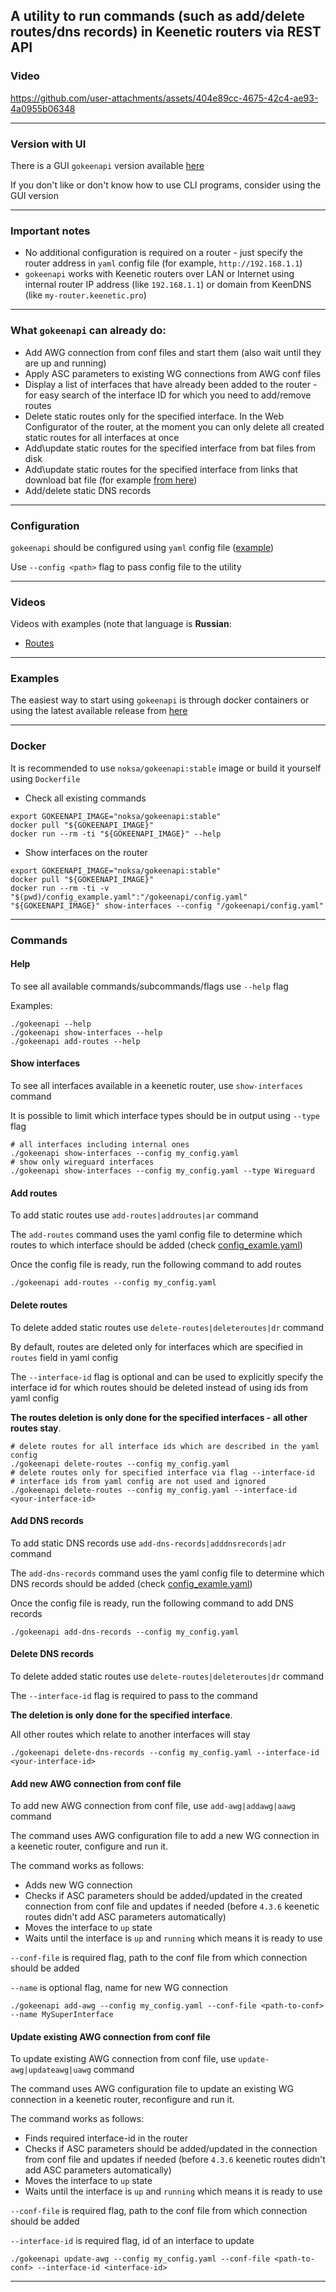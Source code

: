 ## A utility to run commands (such as add/delete routes/dns records) in Keenetic routers via REST API

### Video

https://github.com/user-attachments/assets/404e89cc-4675-42c4-ae93-4a0955b06348

---

### Version with UI

There is a GUI `gokeenapi` version available [here](https://github.com/Noksa/gokeenapiui)

If you don't like or don't know how to use CLI programs, consider using the GUI version

---

### Important notes
* No additional configuration is required on a router - just specify the router address in `yaml` config file (for example, `http://192.168.1.1`)
* `gokeenapi` works with Keenetic routers over LAN or Internet using internal router IP address (like `192.168.1.1`) or domain from KeenDNS (like `my-router.keenetic.pro`)
---

### What `gokeenapi` can already do:
* Add AWG connection from conf files and start them (also wait until they are up and running)
* Apply ASC parameters to existing WG connections from AWG conf files
* Display a list of interfaces that have already been added to the router - for easy search of the interface ID for which you need to add/remove routes
* Delete static routes only for the specified interface. In the Web Configurator of the router, at the moment you can only delete all created static routes for all interfaces at once
* Add\update static routes for the specified interface from bat files from disk
* Add\update static routes for the specified interface from links that download bat file (for example [from here](https://iplist.opencck.org/?format=bat&data=cidr4&site=youtube.com))
* Add/delete static DNS records
---

### Configuration

`gokeenapi` should be configured using `yaml` config file ([example](https://github.com/Noksa/gokeenapi/blob/main/config_example.yaml))

Use `--config <path>` flag to pass config file to the utility

---

### Videos

Videos with examples (note that language is **Russian**:
* [Routes](https://www.youtube.com/watch?v=lKX74btFypY)

---

### Examples

The easiest way to start using `gokeenapi` is through docker containers or using the latest available release from [here](https://github.com/Noksa/gokeenapi/releases)

---

### Docker

It is recommended to use `noksa/gokeenapi:stable` image or build it yourself using `Dockerfile`

* Check all existing commands
```shell
export GOKEENAPI_IMAGE="noksa/gokeenapi:stable"
docker pull "${GOKEENAPI_IMAGE}"
docker run --rm -ti "${GOKEENAPI_IMAGE}" --help
```

* Show interfaces on the router
```shell
export GOKEENAPI_IMAGE="noksa/gokeenapi:stable"
docker pull "${GOKEENAPI_IMAGE}"
docker run --rm -ti -v "$(pwd)/config_example.yaml":"/gokeenapi/config.yaml" "${GOKEENAPI_IMAGE}" show-interfaces --config "/gokeenapi/config.yaml"
```

---

### Commands

#### Help

To see all available commands/subcommands/flags use `--help` flag

Examples:
```shell
./gokeenapi --help
./gokeenapi show-interfaces --help
./gokeenapi add-routes --help
```

#### Show interfaces

To see all interfaces available in a keenetic router, use `show-interfaces` command

It is possible to limit which interface types should be in output using `--type` flag

```shell
# all interfaces including internal ones
./gokeenapi show-interfaces --config my_config.yaml
# show only wireguard interfaces
./gokeenapi show-interfaces --config my_config.yaml --type Wireguard
```

#### Add routes
To add static routes use `add-routes|addroutes|ar` command

The `add-routes` command uses the yaml config file to determine which routes to which interface should be added (check [config_examle.yaml](https://github.com/Noksa/gokeenapi/blob/main/config_example.yaml))

Once the config file is ready, run the following command to add routes

```shell
./gokeenapi add-routes --config my_config.yaml
```

#### Delete routes

To delete added static routes use `delete-routes|deleteroutes|dr` command

By default, routes are deleted only for interfaces which are specified in `routes` field in yaml config

The `--interface-id` flag is optional and can be used to explicitly specify the interface id for which routes should be deleted instead of using ids from yaml config

**The routes deletion is only done for the specified interfaces - all other routes stay**.


```shell
# delete routes for all interface ids which are described in the yaml config
./gokeenapi delete-routes --config my_config.yaml
# delete routes only for specified interface via flag --interface-id
# interface ids from yaml config are not used and ignored
./gokeenapi delete-routes --config my_config.yaml --interface-id <your-interface-id>
```

#### Add DNS records

To add static DNS records use `add-dns-records|adddnsrecords|adr` command

The `add-dns-records` command uses the yaml config file to determine which DNS records should be added (check [config_examle.yaml](https://github.com/Noksa/gokeenapi/blob/main/config_example.yaml))

Once the config file is ready, run the following command to add DNS records

```shell
./gokeenapi add-dns-records --config my_config.yaml
```

#### Delete DNS records

To delete added static routes use `delete-routes|deleteroutes|dr` command

The `--interface-id` flag is required to pass to the command

**The deletion is only done for the specified interface**.

All other routes which relate to another interfaces will stay


```shell
./gokeenapi delete-dns-records --config my_config.yaml --interface-id <your-interface-id>
```

#### Add new AWG connection from conf file

To add new AWG connection from conf file, use `add-awg|addawg|aawg` command

The command uses AWG configuration file to add a new WG connection in a keenetic router, configure and run it.

The command works as follows:

* Adds new WG connection
* Checks if ASC parameters should be added/updated in the created connection from conf file and updates if needed (before `4.3.6` keenetic routes didn't add ASC parameters automatically)
* Moves the interface to `up` state
* Waits until the interface is `up` and `running` which means it is ready to use 

`--conf-file` is required flag, path to the conf file from which connection should be added

`--name` is optional flag, name for new WG connection

```shell
./gokeenapi add-awg --config my_config.yaml --conf-file <path-to-conf> --name MySuperInterface
```

#### Update existing AWG connection from conf file

To update existing AWG connection from conf file, use `update-awg|updateawg|uawg` command

The command uses AWG configuration file to update an existing WG connection in a keenetic router, reconfigure and run it.

The command works as follows:

* Finds required interface-id in the router
* Checks if ASC parameters should be added/updated in the connection from conf file and updates if needed (before `4.3.6` keenetic routes didn't add ASC parameters automatically)
* Moves the interface to `up` state
* Waits until the interface is `up` and `running` which means it is ready to use

`--conf-file` is required flag, path to the conf file from which connection should be added

`--interface-id` is required flag, id of an interface to update

```shell
./gokeenapi update-awg --config my_config.yaml --conf-file <path-to-conf> --interface-id <interface-id>
```

---
